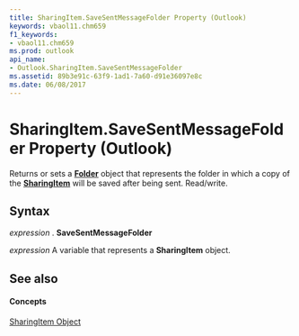 ```yaml
---
title: SharingItem.SaveSentMessageFolder Property (Outlook)
keywords: vbaol11.chm659
f1_keywords:
- vbaol11.chm659
ms.prod: outlook
api_name:
- Outlook.SharingItem.SaveSentMessageFolder
ms.assetid: 89b3e91c-63f9-1ad1-7a60-d91e36097e8c
ms.date: 06/08/2017
---
```



# SharingItem.SaveSentMessageFolder Property (Outlook)

Returns or sets a **[Folder](folder-object-outlook.md)** object that represents the folder in which a copy of the **[SharingItem](sharingitem-object-outlook.md)** will be saved after being sent. Read/write.


## Syntax

 _expression_ . **SaveSentMessageFolder**

 _expression_ A variable that represents a **SharingItem** object.


## See also


#### Concepts


[SharingItem Object](sharingitem-object-outlook.md)


